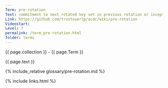 ```yaml
---
Term: pre-rotation
Text: commitment to next rotated key set in previous rotation or inception event
Link: https://github.com/trustoverip/acdc/wiki/pre-rotation
Videostart: 
Level: 7
permalink: /term_pre-rotation.html
folder: terms
---
```


{{ page.collection }} - {{ page.Term }}

   {{ page.text }}

{% include_relative glossary/pre-rotation.md %}

 {% include links.html %} 
